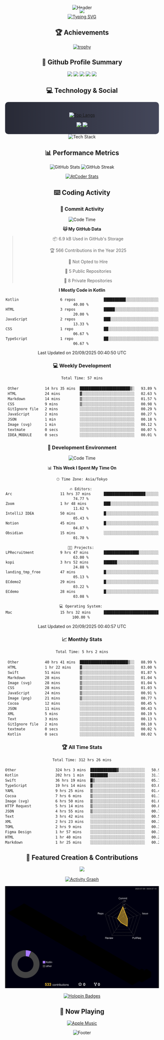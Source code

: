 <div align="center">
  
![Header](https://capsule-render.vercel.app/api?type=waving&color=gradient&customColorList=12&height=300&section=header&text=Welcome%20to%20Batapii's%20Universe&fontSize=50&animation=fadeIn&fontAlignY=40&desc=Android%20Developer%20|%20Kotlin%20LOVE%20)

<div style="margin-top: -20px;">
  <img src="https://readme-typing-svg.herokuapp.com/?lines=Crafting+Android+Experiences;Building+Tomorrow's+Apps+Today;Always+Learning,+Always+Growing&font=Fira%20Code&center=true&width=440&height=45&color=f75c7e&vCenter=true&size=22&pause=1000">
</div>

<a href="https://git.io/typing-svg">
  <img src="https://readme-typing-svg.demolab.com?font=Fira+Code&weight=600&size=28&duration=4000&pause=1000&center=true&vCenter=true&width=800&lines=Hey+there!+I'm+Batapii+%F0%9F%91%8B;Android+Developer+from+Japan+%F0%9F%87%AF%F0%9F%87%B5" alt="Typing SVG" />
</a>

## 🏆 Achievements

[![trophy](https://github-profile-trophy.vercel.app/?username=batapii&theme=onestar&no-frame=true&no-bg=true&column=8&rank=SECRET,SSS,SS,S,AAA,AA,A,B,C,?&margin-w=10&margin-h=10)](https://github.com/ryo-ma/github-profile-trophy)

## 🎯 Github Profile Summary

<div align="center">
  <img src="http://github-profile-summary-cards.vercel.app/api/cards/profile-details?username=batapii&theme=radical" />
  <img src="http://github-profile-summary-cards.vercel.app/api/cards/repos-per-language?username=batapii&theme=radical" />
  <img src="http://github-profile-summary-cards.vercel.app/api/cards/most-commit-language?username=batapii&theme=radical" />
  <img src="http://github-profile-summary-cards.vercel.app/api/cards/stats?username=batapii&theme=radical" />
  <img src="http://github-profile-summary-cards.vercel.app/api/cards/productive-time?username=batapii&theme=radical" />
</div>

## 💻 Technology & Social

<div align="center" style="background: linear-gradient(to right, #282A36, #44475A); padding: 20px; border-radius: 10px;">

[![Top Langs](https://github-readme-stats.vercel.app/api/top-langs/?username=batapii
)](https://github.com/anuraghazra/github-readme-stats)

<div style="margin-top: 15px">
<a href="https://github.com/batapii"><img src="https://img.shields.io/github/followers/batapii?style=for-the-badge&logo=github&label=Follow&color=ff6e96&labelColor=282A36"/></a>
<a href="https://twitter.com/batapii3939"><img src="https://img.shields.io/twitter/follow/batapii?style=for-the-badge&logo=twitter&color=1DA1F2&labelColor=282A36&label= Twitter"/></a>
</div>

</div>

<div align="center">
<img src="https://github-readme-tech-stack.vercel.app/api/cards?title=Tech+Stack&align=center&titleAlign=center&fontSize=20&lineHeight=10&lineCount=4&theme=github_dark&width=800&bg=%230D1117&badge=%23161B22&border=%2321262D&titleColor=%2358A6FF&line1=kotlin%2Ckotlin%2C0095D5%3Bandroid%2Candroid%2C00ff00%3Bjetpackcompose%2Cjetpack%2C4285F4%3B&line2=swift%2Cswift%2CFA7343%3Bfirebase%2Cfirebase%2CFFCA28%3Bgithub%2Cgithub%2C181717%3B&line3=typescript%2Ctypescript%2C3178C6%3Bgraphql%2Cgraphql%2CE10098%3Bsupabase%2Csupabase%2C3FCF8E%3B&line4=gradle%2Cgradle%2C02303A%3Bgitkraken%2Cgitkraken%2C179287%3Bpostman%2Cpostman%2CFF6C37%3B" alt="Tech Stack" />
</div>



## 📊 Performance Metrics

<div align="center">

![GitHub Stats](https://github-readme-stats.vercel.app/api?username=batapii&show_icons=true&theme=radical&hide_border=true&bg_color=0D1117)
![GitHub Streak](https://github-readme-streak-stats.herokuapp.com/?user=batapii&theme=radical&hide_border=true&background=0D1117)

[![AtCoder Stats](https://atcoder-readme-stats.vercel.app/stats/batapii3939?theme=dark&show_history=5&width=495)](https://github.com/iwbc-mzk/atcoder-readme-stats)

</div>

## ⌨️ Coding Activity

### 🌟 Commit Activity
<!--START_SECTION:commit-stats-->
![Code Time](http://img.shields.io/badge/Code%20Time-640%20hrs%2034%20mins-blue)

**🐱 My GitHub Data** 

> 📦 6.9 kB Used in GitHub's Storage 
 > 
> 🏆 566 Contributions in the Year 2025
 > 
> 🚫 Not Opted to Hire
 > 
> 📜 5 Public Repositories 
 > 
> 🔑 8 Private Repositories 
 > 
**I Mostly Code in Kotlin** 

```text
Kotlin                   6 repos             ██████████░░░░░░░░░░░░░░░   40.00 % 
HTML                     3 repos             █████░░░░░░░░░░░░░░░░░░░░   20.00 % 
JavaScript               2 repos             ███░░░░░░░░░░░░░░░░░░░░░░   13.33 % 
CSS                      1 repo              ██░░░░░░░░░░░░░░░░░░░░░░░   06.67 % 
TypeScript               1 repo              ██░░░░░░░░░░░░░░░░░░░░░░░   06.67 % 
```




 Last Updated on 20/09/2025 00:40:50 UTC
<!--END_SECTION:commit-stats-->

### 💻 Weekly Development
<!--START_SECTION:wakatime-->

```txt
Total Time: 57 mins

Other            14 hrs 35 mins  ███████████████████████▒░   93.89 %
HTML             24 mins         ▓░░░░░░░░░░░░░░░░░░░░░░░░   02.63 %
Markdown         14 mins         ▒░░░░░░░░░░░░░░░░░░░░░░░░   01.57 %
CSS              9 mins          ▒░░░░░░░░░░░░░░░░░░░░░░░░   00.98 %
GitIgnore file   2 mins          ░░░░░░░░░░░░░░░░░░░░░░░░░   00.29 %
JavaScript       2 mins          ░░░░░░░░░░░░░░░░░░░░░░░░░   00.27 %
JSON             1 min           ░░░░░░░░░░░░░░░░░░░░░░░░░   00.18 %
Image (svg)      1 min           ░░░░░░░░░░░░░░░░░░░░░░░░░   00.12 %
textmate         0 secs          ░░░░░░░░░░░░░░░░░░░░░░░░░   00.07 %
IDEA_MODULE      0 secs          ░░░░░░░░░░░░░░░░░░░░░░░░░   00.01 %
```

<!--END_SECTION:wakatime-->

### 🔨 Development Environment
<!--START_SECTION:dev-stats-->
![Code Time](http://img.shields.io/badge/Code%20Time-640%20hrs%2034%20mins-blue)

📊 **This Week I Spent My Time On** 

```text
🕑︎ Time Zone: Asia/Tokyo

🔥 Editors: 
Arc                      11 hrs 37 mins      ███████████████████░░░░░░   74.77 % 
Zoom                     1 hr 48 mins        ███░░░░░░░░░░░░░░░░░░░░░░   11.62 % 
IntelliJ IDEA            50 mins             █░░░░░░░░░░░░░░░░░░░░░░░░   05.43 % 
Notion                   45 mins             █░░░░░░░░░░░░░░░░░░░░░░░░   04.87 % 
Obsidian                 15 mins             ░░░░░░░░░░░░░░░░░░░░░░░░░   01.70 % 

🐱‍💻 Projects: 
LPRecruitment            9 hrs 47 mins       ████████████████░░░░░░░░░   63.00 % 
kopi                     3 hrs 52 mins       ██████░░░░░░░░░░░░░░░░░░░   24.88 % 
landing_tmp_free         47 mins             █░░░░░░░░░░░░░░░░░░░░░░░░   05.13 % 
ECdemo2                  29 mins             █░░░░░░░░░░░░░░░░░░░░░░░░   03.22 % 
ECdemo                   28 mins             █░░░░░░░░░░░░░░░░░░░░░░░░   03.08 % 

💻 Operating System: 
Mac                      15 hrs 32 mins      █████████████████████████   100.00 % 
```


 Last Updated on 20/09/2025 00:40:57 UTC
<!--END_SECTION:dev-stats-->

### 📈 Monthly Stats
<!--START_SECTION:wakamonth-->

```txt
Total Time: 5 hrs 2 mins

Other            40 hrs 41 mins  ██████████████████████▒░░   88.99 %
HTML             1 hr 22 mins    ▓░░░░░░░░░░░░░░░░░░░░░░░░   03.00 %
Swift            51 mins         ▒░░░░░░░░░░░░░░░░░░░░░░░░   01.87 %
Markdown         28 mins         ▒░░░░░░░░░░░░░░░░░░░░░░░░   01.04 %
Image (svg)      28 mins         ▒░░░░░░░░░░░░░░░░░░░░░░░░   01.04 %
CSS              28 mins         ▒░░░░░░░░░░░░░░░░░░░░░░░░   01.03 %
JavaScript       24 mins         ▒░░░░░░░░░░░░░░░░░░░░░░░░   00.91 %
Image (png)      21 mins         ▒░░░░░░░░░░░░░░░░░░░░░░░░   00.77 %
Cocoa            12 mins         ░░░░░░░░░░░░░░░░░░░░░░░░░   00.45 %
JSON             11 mins         ░░░░░░░░░░░░░░░░░░░░░░░░░   00.43 %
XML              5 mins          ░░░░░░░░░░░░░░░░░░░░░░░░░   00.19 %
Text             3 mins          ░░░░░░░░░░░░░░░░░░░░░░░░░   00.13 %
GitIgnore file   2 mins          ░░░░░░░░░░░░░░░░░░░░░░░░░   00.10 %
textmate         0 secs          ░░░░░░░░░░░░░░░░░░░░░░░░░   00.02 %
Kotlin           0 secs          ░░░░░░░░░░░░░░░░░░░░░░░░░   00.02 %
```

<!--END_SECTION:wakamonth-->

### 🏆 All Time Stats
<!--START_SECTION:wakaalltime-->

```txt
Total Time: 312 hrs 26 mins

Other                  324 hrs 3 mins  ████████████▓░░░░░░░░░░░░   50.91 %
Kotlin                 202 hrs 1 min   ████████░░░░░░░░░░░░░░░░░   31.74 %
Swift                  36 hrs 19 mins  █▒░░░░░░░░░░░░░░░░░░░░░░░   05.71 %
TypeScript             19 hrs 14 mins  ▓░░░░░░░░░░░░░░░░░░░░░░░░   03.02 %
YAML                   9 hrs 25 mins   ▒░░░░░░░░░░░░░░░░░░░░░░░░   01.48 %
Cocoa                  7 hrs 6 mins    ▒░░░░░░░░░░░░░░░░░░░░░░░░   01.12 %
Image (svg)            6 hrs 50 mins   ▒░░░░░░░░░░░░░░░░░░░░░░░░   01.08 %
HTTP Request           5 hrs 14 mins   ▒░░░░░░░░░░░░░░░░░░░░░░░░   00.82 %
JSON                   4 hrs 55 mins   ▒░░░░░░░░░░░░░░░░░░░░░░░░   00.77 %
Text                   3 hrs 42 mins   ░░░░░░░░░░░░░░░░░░░░░░░░░   00.58 %
XML                    2 hrs 23 mins   ░░░░░░░░░░░░░░░░░░░░░░░░░   00.38 %
TOML                   2 hrs 9 mins    ░░░░░░░░░░░░░░░░░░░░░░░░░   00.34 %
Figma Design           1 hr 57 mins    ░░░░░░░░░░░░░░░░░░░░░░░░░   00.31 %
HTML                   1 hr 40 mins    ░░░░░░░░░░░░░░░░░░░░░░░░░   00.26 %
Markdown               1 hr 25 mins    ░░░░░░░░░░░░░░░░░░░░░░░░░   00.22 %
```

<!--END_SECTION:wakaalltime-->


## 🌟 Featured Creation & Contributions

<div align="center">
  <a href="https://github.com/batapii/ToDoSNS">
    <img src="https://github-readme-stats.vercel.app/api/pin/?username=batapii&repo=ToDoSNS&theme=radical&hide_border=true&bg_color=0D1117" />
  </a>

[![Activity Graph](https://github-readme-activity-graph.vercel.app/graph?username=batapii&custom_title=Contribution%20Graph&hide_border=true&theme=radical&bg_color=0D1117)](https://github.com/ashutosh00710/github-readme-activity-graph)

![3D Contrib](./profile-3d-contrib/profile-night-rainbow.svg)

[![Holopin Badges](https://holopin.me/batapii)](https://holopin.io/@batapii)

</div>

## 🎵 Now Playing

<div align="center">
  
[![Apple Music](https://music-profile.rayriffy.com/theme/dark.svg?uid=001005.6598667d2ffd4a10a4f429edd0ba24c4.1156)](https://github.com/rayriffy/apple-music-github-profile)

</div>

![Footer](https://capsule-render.vercel.app/api?type=waving&color=gradient&customColorList=12&height=100&section=footer)

</div>
